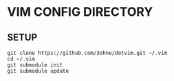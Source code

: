 VIM CONFIG DIRECTORY
====================

SETUP
-----

    git clone https://github.com/3ohne/dotvim.git ~/.vim
    cd ~/.vim
    git submodule init
    git submodule update
